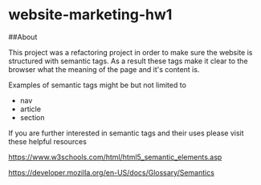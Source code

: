 # website-marketing-hw1

##About

This project was a refactoring project in order to make sure the website is structured with semantic tags. As a result these tags make it clear to the browser what the meaning of the page and it's content is. 

Examples of semantic tags might be but not limited to 

- nav
- article 
- section 

If you are further interested in semantic tags and their uses please visit these helpful resources 

https://www.w3schools.com/html/html5_semantic_elements.asp

https://developer.mozilla.org/en-US/docs/Glossary/Semantics

